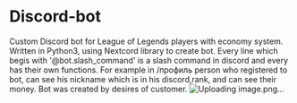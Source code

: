 # Discord-bot

Custom Discord bot for League of Legends players with economy system. Written in Python3, using Nextcord library to create bot. Every line which begis with '@bot.slash_command' is a slash command in discord and every has their own functions. For example in /профиль person who registered to bot, can see his nickname which is in his discord,rank, and can see their money. 
Bot was created by desires of customer.
![Uploading image.png…]()
